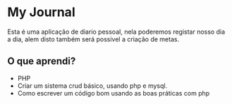 # My Journal

Esta é uma aplicação de diario pessoal, nela poderemos registar nosso dia a dia, alem disto também será possivel a criação de metas.

## O que aprendi?
- PHP
- Criar um sistema crud básico, usando php e mysql.
- Como escrever um código bom usando as boas práticas com php
